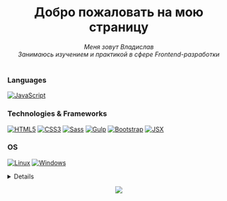 <h1 align="center">Добро пожаловать на мою страницу</h1>

<p align="center">
    <i>
        Меня зовут Владислав<br>
        Занимаюсь изучением и практикой в сфере Frontend-разработки<br>
    </i><br>
</p>

### Languages
[![JavaScript](https://img.shields.io/badge/javascript-ecd738?style=for-the-badge&logo=javascript&logoColor=black)](https://github.com/seelentov)

### Technologies & Frameworks
[![HTML5](https://img.shields.io/badge/html5-e44d26?style=for-the-badge&logo=HTML5&logoColor=white)](https://github.com/seelentov)
[![CSS3](https://img.shields.io/badge/css3-264de4?style=for-the-badge&logo=css3&logoColor=white)](https://github.com/seelentov)
[![Sass](https://img.shields.io/badge/sass-cd669a?style=for-the-badge&logo=sass&logoColor=white)](https://github.com/seelentov)
[![Gulp](https://img.shields.io/badge/gulp-d14747?style=for-the-badge&logo=gulp&logoColor=white)](https://github.com/seelentov)
[![Bootstrap](https://img.shields.io/badge/Bootstrap-563D7C?style=for-the-badge&logo=bootstrap&logoColor=white)](https://github.com/seelentov)
[![JSX](https://img.shields.io/badge/-ReactJs-61DAFB?logo=react&logoColor=333333&style=for-the-badge)](https://github.com/seelentov)

### OS
[![Linux](https://img.shields.io/badge/linux-f3c354?style=for-the-badge&logo=Linux&logoColor=black)](https://github.com/seelentov)
[![Windows](https://img.shields.io/badge/Windows-00bcf2?style=for-the-badge&logo=Windows&logoColor=white)](https://github.com/seelentov)


<details>
<p align="center">
  <a href="https://github.com/seelentov">
    <img src="http://github-profile-summary-cards.vercel.app/api/cards/profile-details?username=seelentov&theme=aura" />
  </a>
  <a href="https://github.com/seelentov">
    <img src="http://github-profile-summary-cards.vercel.app/api/cards/stats?username=seelentov&theme=aura" />
  </a>
  <a href="https://github.com/seelentov">
    <img src="http://github-profile-summary-cards.vercel.app/api/cards/productive-time?username=seelentov&theme=aura&utcOffset=8" />
  </a>

</p>
</details>

<p align="center">
  <a href="https://github.com/seelentov">
    <img src="https://komarev.com/ghpvc/?username=seelentov&color=orange&style=flat)" />
  </a>
</p>
<!--

- 🔭 I’m currently working on ...
- 🌱 I’m currently learning ...
- 👯 I’m looking to collaborate on ...
- 🤔 I’m looking for help with ...
- 💬 Ask me about ...
- 📫 How to reach me: ...
- 😄 Pronouns: ...
- ⚡ Fun fact: ...
-->
